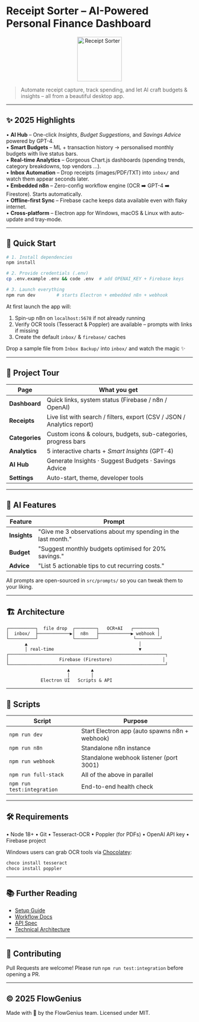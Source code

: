 # Receipt Sorter – AI-Powered Personal Finance Dashboard

<p align="center">
  <img src="https://user-images.githubusercontent.com/placeholder/logo.png" alt="Receipt Sorter" height="120">
</p>

> Automate receipt capture, track spending, and let AI craft budgets & insights – all from a beautiful desktop app.

---

## ✨ 2025 Highlights

• **AI Hub** – One-click *Insights*, *Budget Suggestions*, and *Savings Advice* powered by GPT-4.<br/>
• **Smart Budgets** – ML + transaction history → personalised monthly budgets with live status bars.<br/>
• **Real-time Analytics** – Gorgeous Chart.js dashboards (spending trends, category breakdowns, top vendors …).<br/>
• **Inbox Automation** – Drop receipts (images/PDF/TXT) into `inbox/` and watch them appear seconds later.<br/>
• **Embedded n8n** – Zero-config workflow engine (OCR ➡️ GPT-4 ➡️ Firestore). Starts automatically.<br/>
• **Offline-first Sync** – Firebase cache keeps data available even with flaky internet.<br/>
• **Cross-platform** – Electron app for Windows, macOS & Linux with auto-update and tray-mode.

---

## 🚀 Quick Start

```bash
# 1. Install dependencies
npm install

# 2. Provide credentials (.env)
cp .env.example .env && code .env  # add OPENAI_KEY + Firebase keys

# 3. Launch everything
npm run dev        # starts Electron + embedded n8n + webhook
```

At first launch the app will:
1. Spin-up n8n on `localhost:5678` if not already running
2. Verify OCR tools (Tesseract & Poppler) are available – prompts with links if missing
3. Create the default `inbox/` & `firebase/` caches

Drop a sample file from `Inbox Backup/` into `inbox/` and watch the magic ✨

---

## 📂 Project Tour

| Page | What you get |
|------|--------------|
| **Dashboard** | Quick links, system status (Firebase / n8n / OpenAI) |
| **Receipts** | Live list with search / filters, export (CSV / JSON / Analytics report) |
| **Categories** | Custom icons & colours, budgets, sub-categories, progress bars |
| **Analytics** | 5 interactive charts + *Smart Insights* (GPT-4) |
| **AI Hub** | Generate Insights · Suggest Budgets · Savings Advice |
| **Settings** | Auto-start, theme, developer tools |

---

## 🧠 AI Features

| Feature | Prompt |
|---------|--------|
| **Insights** | "Give me 3 observations about my spending in the last month." |
| **Budget** | "Suggest monthly budgets optimised for 20% savings." |
| **Advice** | "List 5 actionable tips to cut recurring costs." |

All prompts are open-sourced in `src/prompts/` so you can tweak them to your liking.

---

## 🏗️ Architecture

```text
┌──────────┐  file drop  ┌────────┐   OCR+AI   ┌─────────┐
│  inbox/  ├────────────▶│  n8n   ├────────────▶ webhook │
└──────────┘             └────────┘             └─────────┘
       ▲                                          │
       │ real-time                                ▼
┌───────────────────────────────────────────────────────────┐
│                   Firebase (Firestore)                   │
└───────────────────────────────────────────────────────────┘
                       ▲        ▲
                       │        │
             Electron UI   Scripts & API
```

---

## 🔧 Scripts

| Script | Purpose |
|--------|---------|
| `npm run dev` | Start Electron app (auto spawns n8n + webhook) |
| `npm run n8n` | Standalone n8n instance |
| `npm run webhook` | Standalone webhook listener (port 3001) |
| `npm run full-stack` | All of the above in parallel |
| `npm run test:integration` | End-to-end health check |

---

## 🛠️ Requirements

• Node 18+ • Git • Tesseract-OCR • Poppler (for PDFs) • OpenAI API key • Firebase project

Windows users can grab OCR tools via [Chocolatey](https://chocolatey.org/):
```powershell
choco install tesseract
choco install poppler
```

---

## 📚 Further Reading

- [Setup Guide](SETUP.md)
- [Workflow Docs](workflows/README.md)
- [API Spec](docs/API_DOCUMENTATION.md)
- [Technical Architecture](docs/TECHNICAL_ARCHITECTURE.md)

---

## 🤝 Contributing

Pull Requests are welcome! Please run `npm run test:integration` before opening a PR.

---

## © 2025 FlowGenius

Made with 💜 by the FlowGenius team. Licensed under MIT. 